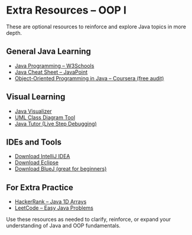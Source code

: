 # Extra Resources – OOP I

These are optional resources to reinforce and explore Java topics in more depth.

## General Java Learning

- [Java Programming – W3Schools](https://www.w3schools.com/java/)
- [Java Cheat Sheet – JavaPoint](https://www.javatpoint.com/java-tutorial)
- [Object-Oriented Programming in Java – Coursera (free audit)](https://www.coursera.org/learn/object-oriented-java)

## Visual Learning

- [Java Visualizer](http://www.cs.armstrong.edu/liang/animation/)
- [UML Class Diagram Tool](https://plantuml.com/class-diagram)
- [Java Tutor (Live Step Debugging)](https://pythontutor.com/java.html)

## IDEs and Tools

- [Download IntelliJ IDEA](https://www.jetbrains.com/idea/download/)
- [Download Eclipse](https://www.eclipse.org/downloads/)
- [Download BlueJ (great for beginners)](https://www.bluej.org/)

## For Extra Practice

- [HackerRank – Java 1D Arrays](https://www.hackerrank.com/challenges/java-1d-array-introduction/problem)
- [LeetCode – Easy Java Problems](https://leetcode.com/problemset/all/?difficulty=Easy&tags=java)

Use these resources as needed to clarify, reinforce, or expand your understanding of Java and OOP fundamentals.
